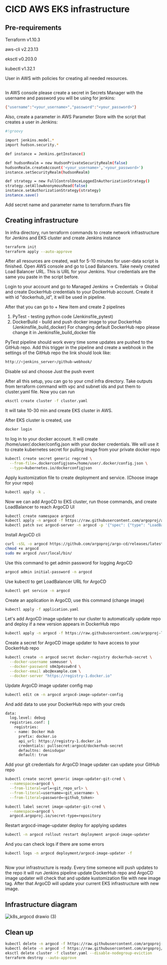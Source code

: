 # CICD AWS EKS infrastructure

## Pre-requirements
Terraform v1.10.3
 
aws-cli v2.23.13

eksctl v0.203.0

kubectl v1.32.1

User in AWS with policies for creating all needed resources.
##
In AWS console please create a secret in Secrets Manager with the username and password you will be using for jenkins:
```sh
{"username":"<your_username>","password":"<your_password>"}
```
Also, create a parameter in AWS Parameter Store with the script that creates a user in Jenkins:
```sh
#!groovy

import jenkins.model.*
import hudson.security.*

def instance = Jenkins.getInstance()

def hudsonRealm = new HudsonPrivateSecurityRealm(false)
hudsonRealm.createAccount('<your_username>','<your_password>')
instance.setSecurityRealm(hudsonRealm)

def strategy = new FullControlOnceLoggedInAuthorizationStrategy()
strategy.setAllowAnonymousRead(false)
instance.setAuthorizationStrategy(strategy)
instance.save()
```
Add secret name and parameter name to terraform.tfvars file

## Creating infrastructure

In infra directory, run terraform commands to create network infrastructure for Jenkins and EKS cluster and create Jenkins instance
```sh
terraform init
terraform apply --auto-approve
```

After all resources are created, wait for 5-10 minutes for user-data script is finished. Open AWS console and go to Load Balancers. Take newly created Load Balancer URL. This is URL for your Jenkins. Your credentials are the same you paste in the script before.

Login to your account and go to Managed Jenkins -> Credentials -> Global and create DockerHub credentials to your DockerHub account. Create it with id "dockerhub_id", it will be used in pipeline. 

After that you can go to + New Item and create 2 pipelines
1. PyTest - testing python code (Jenkinsfile_pytest)
2. DockerBuild - build and push docker image to your DockerHub (Jenkinsfile_build_docker)
   For changing default DockerHub repo please change it in Jenkinsfile_build_docker file

PyTest pipeline should work every time some updates are pushed to the GitHub repo. Add this trigger in the pipeline and create a webhook in the settings of the GitHub repo
the link should look like:
```sh
http://<jenkins_server>/github-webhook/
```
Disable ssl and choose Just the push event

After all this setup, you can go to your cmd infra directory. Take outputs from terraform command with vpc and subnet ids and put them to cluster.yaml file. 
Now you can run
```sh
eksctl create cluster -f cluster.yaml
```
It will take 10-30 min and create EKS cluster in AWS.

After EKS cluster is created, use 
```sh
docker login
```
to log in to your docker account. It will create /home/user/.docker/config.json with your docker credentials.
We will use it to create kubernetes secret for pulling image from your private docker repo

```sh
kubectl create secret generic regcred \
  --from-file=.dockerconfigjson=/home/user/.docker/config.json \
  --type=kubernetes.io/dockerconfigjson
```

Apply kustomization file to create deployment and service. (Choose image for your repo)
```sh
kubectl apply -k .
```

Now we can add ArgoCD to EKS cluster, run those commands, and create LoadBalancer to reach ArgoCD UI
```sh
kubectl create namespace argocd
kubectl apply -n argocd -f https://raw.githubusercontent.com/argoproj/argo-cd/stable/manifests/install.yaml
kubectl patch svc argocd-server -n argocd -p '{"spec": {"type": "LoadBalancer"}}'
```

Install ArgoCD cli
```sh
curl -sSL -o argocd https://github.com/argoproj/argo-cd/releases/latest/download/argocd-linux-amd64
chmod +x argocd
sudo mv argocd /usr/local/bin/
```

Use this command to get admin password for logging ArgoCD
```sh
argocd admin initial-password -n argocd
```

Use kubectl to get LoadBalancer URL for ArgoCD
```sh
kubectl get service -n argocd
```

Create an application in ArgoCD, use this command (change image)
```sh
kubectl apply -f application.yaml
```

Let's add ArgoCD image updater to our cluster to automatically update repo and deploy if a new version appears in DockerHub repo
```sh
kubectl apply -n argocd -f https://raw.githubusercontent.com/argoproj-labs/argocd-image-updater/stable/manifests/install.yaml
```

Create a secret for ArgoCD image updater to have access to your DockerHub repo
```sh
kubectl create -n argocd secret docker-registry dockerhub-secret \
  --docker-username someuser \
  --docker-password s0m3p4ssw0rd \
  --docker-email abc@example.com \
  --docker-server "https://registry-1.docker.io"
```

Update ArgoCD image updater config map
```sh
kubectl edit cm -n argocd argocd-image-updater-config
```

And add data to use your DockerHub repo with your creds
```sh
data:
  log.level: debug
  registries.conf: |
    registries:
    - name: Docker Hub
      prefix: docker.io
      api_url: https://registry-1.docker.io
      credentials: pullsecret:argocd/dockerhub-secret
      defaultns: denisdugar
      default: true
```

Add your git credentials for ArgoCD Image updater can update your GitHub repo
```sh
kubectl create secret generic image-updater-git-cred \
  --namespace=argocd \
  --from-literal=url=<git_repo_url> \
  --from-literal=username=<git_username> \
  --from-literal=password=<github_token>

kubectl label secret image-updater-git-cred \
  --namespace=argocd \
  argocd.argoproj.io/secret-type=repository
```

Restart argocd-image-updater deploy for applying updates
```sh
kubectl -n argocd rollout restart deployment argocd-image-updater
```

And you can check logs if there are some errors
```sh
kubectl logs -n argocd deployment/argocd-image-updater -f
```

##
Now your infrastructure is ready. Every time someone will push updates to the repo it will run Jenkins pipeline update DockerHub repo and ArgoCD image updater will check that and update kustomization file with new image tag. After that ArgoCD will update your current EKS infrastructure with new image.


## Infrastructure diagram 
![k8s_argocd drawio (3)](https://github.com/user-attachments/assets/5968237c-72f6-4236-84d0-eea555b36d30)


## Clean up
```sh
kubectl delete -n argocd -f https://raw.githubusercontent.com/argoproj-labs/argocd-image-updater/stable/manifests/install.yaml
kubectl delete -n argocd -f https://raw.githubusercontent.com/argoproj/argo-cd/stable/manifests/install.yaml
eksctl delete cluster -f cluster.yaml --disable-nodegroup-eviction
terraform destroy --auto-approve
```
